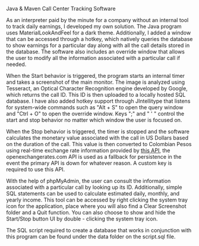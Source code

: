 
Java & Maven Call Center Tracking Software

As an interpreter paid by the minute for a company without an internal tool to track daily earnings, I developed my own solution. The Java program uses MaterialLookAndFeel for a dark theme. Additionally, I added a window that can be accessed through a hotkey, which natively queries the database to show earnings for a particular day along with all the call details stored in the database. The software also includes an override window that allows the user to modify all the information associated with a particular call if needed.

When the Start behavior is triggered, the program starts an internal timer and takes a screenshot of the main monitor. The image is analyzed using Tesseract, an Optical Character Recognition engine developed by Google, which returns the call ID. This ID is then uploaded to a locally hosted SQL database. I have also added hotkey support through JIntellitype that listens for system-wide commands such as "Alt + S" to open the query window and "Ctrl + O" to open the override window. Keys ";" and " ' " control the start and stop behavior no matter which window the user is focused on.

When the Stop behavior is triggered, the timer is stopped and the software calculates the monetary value associated with the call in US Dollars based on the duration of the call. This value is then converted to Colombian Pesos using real-time exchange rate information provided by [this API](https://github.com/fawazahmed0/currency-api), the openexchangerates.com API is used as a fallback for persistence in the event the primary API is down for whatever reason. A custom key is required to use this API.

With the help of phpMyAdmin, the user can consult the information associated with a particular call by looking up its ID. Additionally, simple SQL statements can be used to calculate estimated daily, monthly, and yearly income. This tool can be accessed by right clicking the system tray icon for the application, place where you will also find a Clear Screenshot folder and a Quit function. You can also choose to show and hide the Start/Stop button UI by double - clicking the system tray icon.

The SQL script required to create a database that works in conjunction with this program can be found under the data folder on the script.sql file.